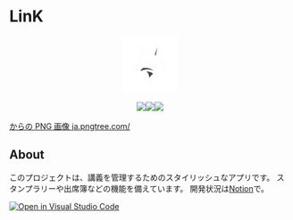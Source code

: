 <h1>LinK</h1>
<p align="center">
<img src="./src/assets/githubicon.png" width=20%>

<p align="center">
<img src="https://img.shields.io/badge/Flutter-02569B?style=for-the-badge&logo=flutter&logoColor=white"><img src="https://img.shields.io/badge/Python-FFD43B?style=for-the-badge&logo=python&logoColor=blue"><img src="https://img.shields.io/badge/Dart-0175C2?style=for-the-badge&logo=dart&logoColor=white">
</p>
</p>

<a href='https://ja.pngtree.com/freepng/a-modern-stylized-fox-with-sharp-geometric-lines-and-bold-head-shape_19753618.html'>からの PNG 画像 ja.pngtree.com/</a>

<h2>About</h2>
このプロジェクトは、講義を管理するためのスタイリッシュなアプリです。
スタンプラリーや出席簿などの機能を備えています。
開発状況は<a href="https://puddle-asteroid-312.notion.site/18531294550c8080a9bacb320ba79511?v=18531294550c81f6853d000cdd96a71f&pvs=74">Notion</a>で。

[![Open in Visual Studio Code](https://img.shields.io/static/v1?logo=visualstudiocode&label=&message=Open%20in%20Visual%20Studio%20Code&labelColor=2c2c32&color=007acc&logoColor=007acc)](https://open.vscode.dev/finou882/LinK)


